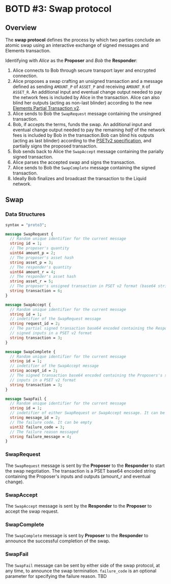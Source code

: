 # BOTD #3: Swap protocol

## Overview

The **swap protocol** defines the process by which two parties conclude an atomic swap using an interactive exchange of signed messages and Elements transaction.

Identifying with *Alice* as the **Proposer** and *Bob* the **Responder**:

1. Alice connects to Bob through secure transport layer and encrypted connection.
2. Alice proposes a swap crafting an unsigned transaction and a message defined as sending `AMOUNT_P` of `ASSET_P` and receiving `AMOUNT_R` of `ASSET_R`.  An additional input and eventual change output needed to pay the network fees is included by Alice in the transaction.
Alice can also blind her outputs (acting as non-last blinder) according to the new [Elements Partial Transaction v2](https://github.com/ElementsProject/elements/blob/master/doc/pset.mediawiki).
3. Alice sends to Bob the `SwapRequest` message containing the unsingned transaction.
4. Bob, if accepts the terms, funds the swap. An additional input and eventual change output needed to pay the remaining *half* of the network fees is included by Bob in the transaction.Bob can blind his outputs (acting as last blinder) according to the [PSETv2 specification](https://github.com/ElementsProject/elements/blob/master/doc/pset.mediawiki), and partially signs the proposed transaction.
5. Bob sends back to Alice the `SwapAccept` message containing the parially signed transaction. 
6. Alice parses the accepted swap and signs the transaction.
7. Alice sends to Bob the `SwapComplete` message containing the signed transaction.
8. Ideally Bob finalizes and broadcast the transaction to the Liquid network.

## Swap

### Data Structures

```protobuf
syntax = "proto3";

message SwapRequest {
  // Random unique identifier for the current message
  string id = 1;
  // The proposer's quantity
  uint64 amount_p = 2;
  // The proposer's asset hash
  string asset_p = 3;
  // The responder's quantity
  uint64 amount_r = 4;
  // The responder's asset hash
  string asset_r = 5;
  // The proposer's unsigned transaction in PSET v2 format (base64 string)
  string transaction = 6;
}

message SwapAccept {
  // Random unique identifier for the current message
  string id = 1;
  // indetifier of the SwapRequest message
  string request_id = 2;
  // The partial signed transaction base64 encoded containing the Responder's
  // signed inputs in a PSET v2 format
  string transaction = 3;
}

message SwapComplete {
  // Random unique identifier for the current message
  string id = 1;
  // indetifier of the SwapAccept message
  string accept_id = 2;
  // The signed transaction base64 encoded containing the Proposers's signed
  // inputs in a PSET v2 format
  string transaction = 3;
}

message SwapFail {
  // Random unique identifier for the current message
  string id = 1;
  // indetifier of either SwapRequest or SwapAccept message. It can be empty
  string message_id = 2;
  // The failure code. It can be empty
  uint32 failure_code = 3;
  // The failure reason messaged
  string failure_message = 4;
}
```

### SwapRequest 

The `SwapRequest` message is sent by the **Proposer** to the **Responder** to start the swap negotiation. The transaction is a PSET base64 encoded string containing the Proposer's inputs and outputs (amount_r and eventual change).

### SwapAccept 

The `SwapAccept` message is sent by the **Responder** to the **Proposer** to accept the swap request.

### SwapComplete

The `SwapComplete` message is sent by **Proposer** to the **Responder** to announce the successful completion of the swap. 

### SwapFail

The `SwapFail` message can be sent by either side of the swap protocol, at any time, to announce the swap termination.
`failure_code` is an optional parameter for specifying the failure reason. TBD


